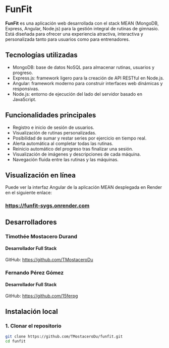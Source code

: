# FunFit

**FunFit** es una aplicación web desarrollada con el stack MEAN (MongoDB, Express, Angular, Node.js) para la gestión integral de rutinas de gimnasio. Está diseñada para ofrecer una experiencia atractiva, interactiva y personalizada tanto para usuarios como para entrenadores.

## Tecnologías utilizadas

- MongoDB: base de datos NoSQL para almacenar rutinas, usuarios y progreso.
- Express.js: framework ligero para la creación de API RESTful en Node.js.
- Angular: framework moderno para construir interfaces web dinámicas y responsivas.
- Node.js: entorno de ejecución del lado del servidor basado en JavaScript.

## Funcionalidades principales

- Registro e inicio de sesión de usuarios.
- Visualización de rutinas personalizadas.
- Posibilidad de sumar y restar series por ejercicio en tiempo real.
- Alerta automática al completar todas las rutinas.
- Reinicio automático del progreso tras finalizar una sesión.
- Visualización de imágenes y descripciones de cada máquina.
- Navegación fluida entre las rutinas y las máquinas.

## Visualización en línea

Puede ver la interfaz Angular de la aplicación MEAN desplegada en Render en el siguiente enlace:

### https://funfit-sygs.onrender.com

## Desarrolladores 

### Timothée Mostacero Durand
#### Desarrollador Full Stack
GitHub: https://github.com/TMostaceroDu

### Fernando Pérez Gómez 
#### Desarrollador Full Stack
GitHub: https://github.com/15ferpg

## Instalación local

### 1. Clonar el repositorio

```bash
git clone https://github.com/TMostaceroDu/funfit.git
cd funfit

